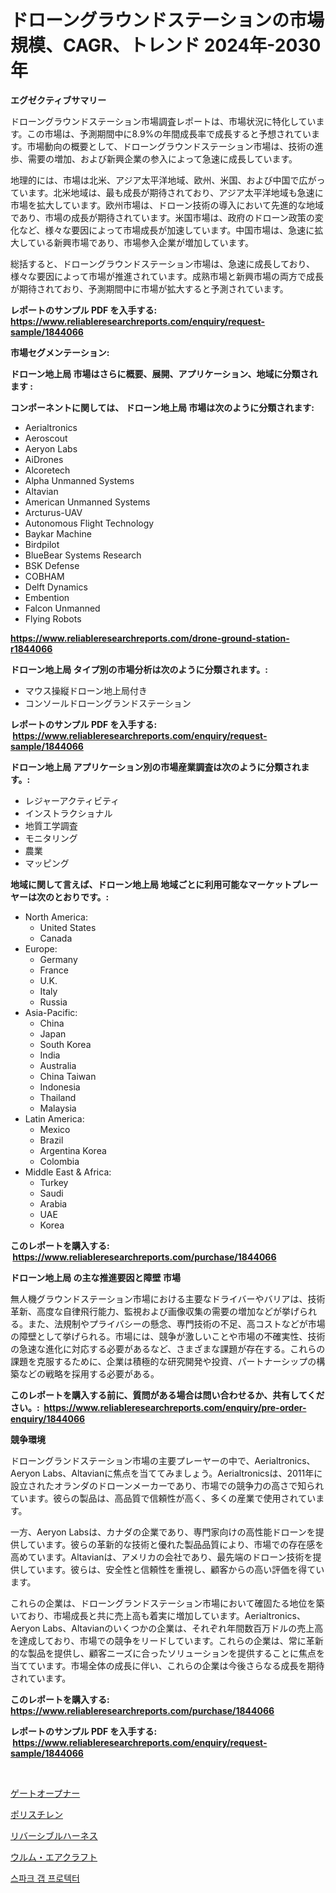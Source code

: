 <p><h1>ドローングラウンドステーションの市場規模、CAGR、トレンド 2024年-2030年</h1></p><p><strong>エグゼクティブサマリー</strong></p>
<p><p>ドローングラウンドステーション市場調査レポートは、市場状況に特化しています。この市場は、予測期間中に8.9%の年間成長率で成長すると予想されています。市場動向の概要として、ドローングラウンドステーション市場は、技術の進歩、需要の増加、および新興企業の参入によって急速に成長しています。</p><p>地理的には、市場は北米、アジア太平洋地域、欧州、米国、および中国で広がっています。北米地域は、最も成長が期待されており、アジア太平洋地域も急速に市場を拡大しています。欧州市場は、ドローン技術の導入において先進的な地域であり、市場の成長が期待されています。米国市場は、政府のドローン政策の変化など、様々な要因によって市場成長が加速しています。中国市場は、急速に拡大している新興市場であり、市場参入企業が増加しています。</p><p>総括すると、ドローングラウンドステーション市場は、急速に成長しており、様々な要因によって市場が推進されています。成熟市場と新興市場の両方で成長が期待されており、予測期間中に市場が拡大すると予測されています。</p></p>
<p><strong>レポートのサンプル PDF を入手する: <a href="https://www.reliableresearchreports.com/enquiry/request-sample/1844066">https://www.reliableresearchreports.com/enquiry/request-sample/1844066</a></strong></p>
<p><strong>市場セグメンテーション:</strong></p>
<p><strong> ドローン地上局 市場はさらに概要、展開、アプリケーション、地域に分類されます :</strong></p>
<p><strong>コンポーネントに関しては、 ドローン地上局 市場は次のように分類されます: &nbsp;</strong></p>
<p><ul><li>Aerialtronics</li><li>Aeroscout</li><li>Aeryon Labs</li><li>AiDrones</li><li>Alcoretech</li><li>Alpha Unmanned Systems</li><li>Altavian</li><li>American Unmanned Systems</li><li>Arcturus-UAV</li><li>Autonomous Flight Technology</li><li>Baykar Machine</li><li>Birdpilot</li><li>BlueBear Systems Research</li><li>BSK Defense</li><li>COBHAM</li><li>Delft Dynamics</li><li>Embention</li><li>Falcon Unmanned</li><li>Flying Robots</li></ul></p>
<p><strong><a href="https://www.reliableresearchreports.com/drone-ground-station-r1844066">https://www.reliableresearchreports.com/drone-ground-station-r1844066</a></strong></p>
<p><strong> ドローン地上局 タイプ別の市場分析は次のように分類されます。:</strong></p>
<p><ul><li>マウス操縦ドローン地上局付き</li><li>コンソールドローングランドステーション</li></ul></p>
<p><strong>レポートのサンプル PDF を入手する: &nbsp;<a href="https://www.reliableresearchreports.com/enquiry/request-sample/1844066">https://www.reliableresearchreports.com/enquiry/request-sample/1844066</a></strong></p>
<p><strong> ドローン地上局 アプリケーション別の市場産業調査は次のように分類されます。:</strong></p>
<p><ul><li>レジャーアクティビティ</li><li>インストラクショナル</li><li>地質工学調査</li><li>モニタリング</li><li>農業</li><li>マッピング</li></ul></p>
<p><strong>地域に関して言えば、ドローン地上局 地域ごとに利用可能なマーケットプレーヤーは次のとおりです。:</strong></p>
<p><ul>
    <li>
        North America:
        <ul>
            <li>United States</li>
            <li>Canada</li>
        </ul>
    </li>
    <li>
        Europe:
        <ul>
            <li>Germany</li>
            <li>France</li>
            <li>U.K.</li>
            <li>Italy</li>
            <li>Russia</li>
        </ul>
    </li>
    <li>
        Asia-Pacific:
        <ul>
            <li>China</li>
            <li>Japan</li>
            <li>South Korea</li>
            <li>India</li>
            <li>Australia</li>
            <li>China Taiwan</li>
            <li>Indonesia</li>
            <li>Thailand</li>
            <li>Malaysia</li>
        </ul>
    </li>
    <li>
        Latin America:
        <ul>
            <li>Mexico</li>
            <li>Brazil</li>
            <li>Argentina Korea</li>
            <li>Colombia</li>
        </ul>
    </li>
    <li>
        Middle East & Africa:
        <ul>
            <li>Turkey</li>
            <li>Saudi</li>
            <li>Arabia</li>
            <li>UAE</li>
            <li>Korea</li>
        </ul>
    </li>
    </ul></p>
<p><strong>このレポートを購入する: &nbsp;<a href="https://www.reliableresearchreports.com/purchase/1844066">https://www.reliableresearchreports.com/purchase/1844066</a></strong></p>
<p><strong>ドローン地上局 の主な推進要因と障壁 市場</strong></p>
<p><p>無人機グラウンドステーション市場における主要なドライバーやバリアは、技術革新、高度な自律飛行能力、監視および画像収集の需要の増加などが挙げられる。また、法規制やプライバシーの懸念、専門技術の不足、高コストなどが市場の障壁として挙げられる。市場には、競争が激しいことや市場の不確実性、技術の急速な進化に対応する必要があるなど、さまざまな課題が存在する。これらの課題を克服するために、企業は積極的な研究開発や投資、パートナーシップの構築などの戦略を採用する必要がある。</p></p>
<p><strong>このレポートを購入する前に、質問がある場合は問い合わせるか、共有してください。:&nbsp; <a href="https://www.reliableresearchreports.com/enquiry/pre-order-enquiry/1844066">https://www.reliableresearchreports.com/enquiry/pre-order-enquiry/1844066</a></strong></p>
<p><strong>競争環境</strong></p>
<p><p>ドローングランドステーション市場の主要プレーヤーの中で、Aerialtronics、Aeryon Labs、Altavianに焦点を当ててみましょう。Aerialtronicsは、2011年に設立されたオランダのドローンメーカーであり、市場での競争力の高さで知られています。彼らの製品は、高品質で信頼性が高く、多くの産業で使用されています。</p><p>一方、Aeryon Labsは、カナダの企業であり、専門家向けの高性能ドローンを提供しています。彼らの革新的な技術と優れた製品品質により、市場での存在感を高めています。Altavianは、アメリカの会社であり、最先端のドローン技術を提供しています。彼らは、安全性と信頼性を重視し、顧客からの高い評価を得ています。</p><p>これらの企業は、ドローングランドステーション市場において確固たる地位を築いており、市場成長と共に売上高も着実に増加しています。Aerialtronics、Aeryon Labs、Altavianのいくつかの企業は、それぞれ年間数百万ドルの売上高を達成しており、市場での競争をリードしています。これらの企業は、常に革新的な製品を提供し、顧客ニーズに合ったソリューションを提供することに焦点を当てています。市場全体の成長に伴い、これらの企業は今後さらなる成長を期待されています。</p></p>
<p><strong>このレポートを購入する: &nbsp; <a href="https://www.reliableresearchreports.com/purchase/1844066">https://www.reliableresearchreports.com/purchase/1844066</a></strong></p>
<p><strong>レポートのサンプル PDF を入手する: &nbsp;<a href="https://www.reliableresearchreports.com/enquiry/request-sample/1844066">https://www.reliableresearchreports.com/enquiry/request-sample/1844066</a></strong><strong></strong></p>
<p>&nbsp;</p>
<p><p><a href="https://medium.com/@edwards13jessica/%E3%82%B2%E3%83%BC%E3%83%88%E3%82%AA%E3%83%BC%E3%83%97%E3%83%8A%E3%83%BC%E5%B8%82%E5%A0%B4-%E5%B8%82%E5%A0%B4%E3%82%B7%E3%82%A7%E3%82%A2-%E5%B8%82%E5%A0%B4%E5%8B%95%E5%90%91-%E3%81%8A%E3%82%88%E3%81%B3%E5%B0%86%E6%9D%A5%E3%81%AE%E6%88%90%E9%95%B7%E3%82%92%E6%8E%A2%E3%82%8B-2b6d13232f9d">ゲートオープナー</a></p><p><a href="https://medium.com/@jonathanailey6577467/%E3%83%9D%E3%83%AA%E3%82%B9%E3%83%81%E3%83%AC%E3%83%B3%E5%B8%82%E5%A0%B4-2031%E5%B9%B4%E3%81%BE%E3%81%A7%E3%81%AE%E6%88%90%E5%8A%9F%E3%81%99%E3%82%8B%E3%83%93%E3%82%B8%E3%83%8D%E3%82%B9%E6%88%A6%E7%95%A5%E3%81%AE%E9%8D%B5-cfabbd17e5a3">ポリスチレン</a></p><p><a href="https://github.com/EstaSprer20231/Market-Research-Report-List-1/blob/main/881510922713.md">リバーシブルハーネス</a></p><p><a href="https://github.com/vlcostes/Market-Research-Report-List-1/blob/main/736269022712.md">ウルム・エアクラフト</a></p><p><a href="https://medium.com/@nyahreinger1/%EC%8A%A4%ED%8C%8C%ED%81%AC-%EA%B0%AD-%EB%B3%B4%ED%98%B8%EC%9E%90-%EC%8B%9C%EC%9E%A5-%EA%B7%9C%EB%AA%A8%EB%8A%94-%EA%B8%80%EB%A1%9C%EB%B2%8C-%EC%82%B0%EC%97%85%EC%97%90%EC%84%9C-%EA%B0%80%EC%9E%A5-%EC%A2%8B%EC%9D%80-%EB%A7%88%EC%BC%80%ED%8C%85-%EC%B1%84%EB%84%90%EC%9D%84-%EB%B3%B4%EC%97%AC%EC%A4%8D%EB%8B%88%EB%8B%A4-b5d7b2e1732d">스파크 갭 프로텍터</a></p></p>